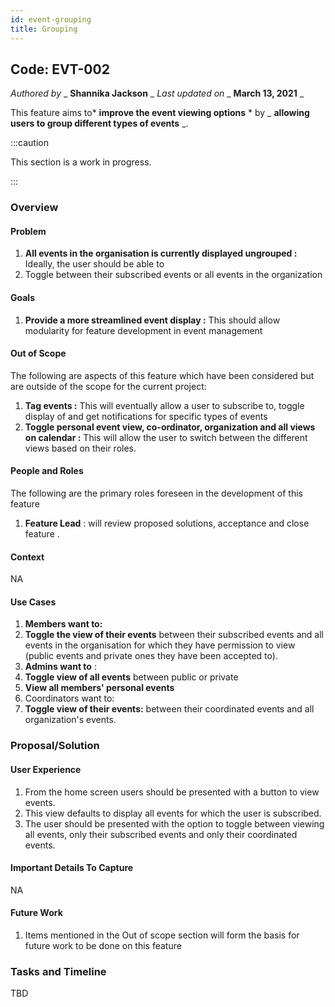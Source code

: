 ```yaml
---
id: event-grouping
title: Grouping
---
```


## Code: EVT-002


_Authored by_ _ **Shannika Jackson** _ _Last updated on_ _ **March 13, 2021** _

This feature aims to* **improve the event viewing options** * by _ **allowing users to group different types of events** _.

:::caution

This section is a work in progress.

:::

### Overview

#### Problem

1. **All events in the organisation is currently displayed ungrouped :** Ideally, the user should be able to
1. Toggle between their subscribed events or all events in the organization

#### Goals

1. **Provide a more streamlined event display :** This should allow modularity for feature development in event management

#### Out of Scope

The following are aspects of this feature which have been considered but are outside of the scope for the current project:

1. **Tag events :** This will eventually allow a user to subscribe to, toggle display of and get notifications for specific types of events
2. **Toggle personal event view, co-ordinator, organization and all views on calendar :** This will allow the user to switch between the different views based on their roles.

#### People and Roles

The following are the primary roles foreseen in the development of this feature

1. **Feature Lead** : will review proposed solutions, acceptance and close feature .

#### Context

NA

#### Use Cases

1. **Members want to:**
1. **Toggle the view of their events** between their subscribed events and all events in the organisation for which they have permission to view (public events and private ones they have been accepted to).
1. **Admins want to** :
1. **Toggle view of all events** between public or private
1. **View all members&#39; personal events**
1. Coordinators want to:
1. **Toggle view of their events:** between their coordinated events and all organization&#39;s events.

### Proposal/Solution

#### User Experience

1. From the home screen users should be presented with a button to view events.
2. This view defaults to display all events for which the user is subscribed.
3. The user should be presented with the option to toggle between viewing all events, only their subscribed events and only their coordinated events.

#### Important Details To Capture

NA

#### Future Work

1. Items mentioned in the Out of scope section will form the basis for future work to be done on this feature

### Tasks and Timeline

TBD